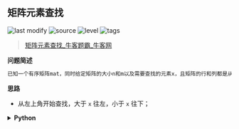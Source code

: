 ## 矩阵元素查找
<!--START_SECTION:badge-->

![last modify](https://img.shields.io/static/v1?label=last%20modify&message=2022-10-13%2019%3A16%3A07&color=yellowgreen&style=flat-square)
![source](https://img.shields.io/static/v1?label=source&message=%E7%89%9B%E5%AE%A2&color=green&style=flat-square)
![level](https://img.shields.io/static/v1?label=level&message=%E4%B8%AD%E7%AD%89&color=yellow&style=flat-square)
![tags](https://img.shields.io/static/v1?label=tags&message=%E4%BA%8C%E5%88%86&color=orange&style=flat-square)

<!--END_SECTION:badge-->
<!--info
tags: [二分]
source: 牛客
level: 中等
number: '0086'
name: 矩阵元素查找
companies: []
-->

> [矩阵元素查找_牛客题霸_牛客网](https://www.nowcoder.com/practice/3afe6fabdb2c46ed98f06cfd9a20f2ce)

<summary><b>问题简述</b></summary>

```txt
已知一个有序矩阵mat，同时给定矩阵的大小n和m以及需要查找的元素x，且矩阵的行和列都是从小到大有序的。设计查找算法返回所查找元素的二元数组，代表该元素的行号和列号(均从零开始)。保证元素互异。
```

<!-- 
<details><summary><b>详细描述</b></summary>

```txt
```

</details>
-->


<!-- <div align="center"><img src="../../../_assets/xxx.png" height="300" /></div> -->

<summary><b>思路</b></summary>

- 从左上角开始查找，大于 `x` 往左，小于 `x` 往下；

<details><summary><b>Python</b></summary>

```python
class Solution:
    def findElement(self , mat: List[List[int]], n: int, m: int, x: int) -> List[int]:
        
        i, j = 0, m - 1
        while i < n and j >= 0:
            if mat[i][j] > x:
                j -= 1
            elif mat[i][j] < x:
                i += 1
            else:
                return [i, j]
        
        return [-1, -1]
```

</details>

